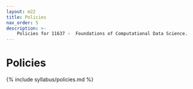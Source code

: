 ```yaml
---
layout: m22
title: Policies
nav_order: 5
description: >-
    Policies for 11637 -  Foundations of Computational Data Science.
---
```


# Policies

{% include syllabus/policies.md %}